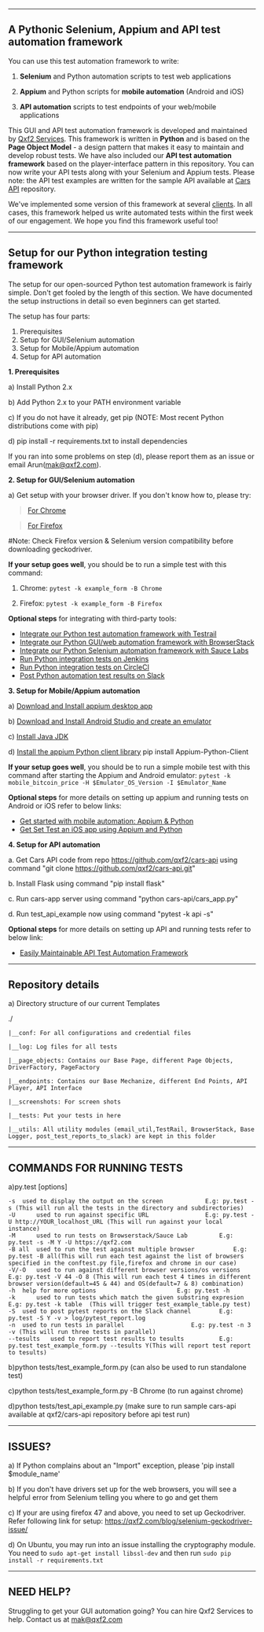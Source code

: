 --------
A Pythonic Selenium, Appium and API test automation framework
--------
You can use this test automation framework to write:

1. __Selenium__ and Python automation scripts to test web applications

2. __Appium__ and Python scripts for __mobile automation__ (Android and iOS) 

3. __API automation__ scripts to test endpoints of your web/mobile applications

This GUI and API test automation framework is developed and maintained by [Qxf2 Services](https://qxf2.com). This framework is written in __Python__ and is based on the __Page Object Model__ - a design pattern that makes it easy to maintain and develop robust tests. We have also included our __API test automation framework__ based on the player-interface pattern in this repository. You can now write your API tests along with your Selenium and Appium tests. Please note: the API test examples are written for the sample API available at [Cars API](https://github.com/qxf2/cars-api) repository.

We've implemented some version of this framework at several [clients](https://qxf2.com/clients). In all cases, this framework helped us write automated tests within the first week of our engagement. We hope you find this framework useful too! 

---------
Setup for our Python integration testing framework 
---------

The setup for our open-sourced Python test automation framework is fairly simple. Don't get fooled by the length of this section. We have documented the setup instructions in detail so even beginners can get started. 

The setup has four parts:

1. Prerequisites 
2. Setup for GUI/Selenium automation
3. Setup for Mobile/Appium automation
4. Setup for API automation

__1. Prerequisites__

a) Install Python 2.x

b) Add Python 2.x to your PATH environment variable

c) If you do not have it already, get pip (NOTE: Most recent Python distributions come with pip)

d) pip install -r requirements.txt to install dependencies

If you ran into some problems on step (d), please report them as an issue or email Arun(mak@qxf2.com).


__2. Setup for GUI/Selenium automation__
 

a) Get setup with your browser driver. If you don't know how to, please try:

   > [For Chrome](https://sites.google.com/a/chromium.org/chromedriver/getting-started)

   > [For Firefox]( https://developer.mozilla.org/en-US/docs/Mozilla/QA/Marionette/WebDriver)
   	
#Note: Check Firefox version & Selenium version compatibility before downloading geckodriver.

__If your setup goes well__, you should be to run a simple test with this command:

1. Chrome: `pytest -k example_form -B Chrome` 

2. Firefox: `pytest -k example_form -B Firefox`

__Optional steps__ for integrating with third-party tools: 

* [Integrate our Python test automation framework with Testrail](https://github.com/qxf2/qxf2-page-object-model/wiki/Integration-with-Testrail) 
* [Integrate our Python GUI/web automation framework with BrowserStack ](https://github.com/qxf2/qxf2-page-object-model/wiki/Integration-with-Cloud-Services#browserstack)
* [Integrate our Python Selenium automation framework with Sauce Labs ](https://github.com/qxf2/qxf2-page-object-model/wiki/Integration-with-Cloud-Services#sauce-labs)
* [Run Python integration tests on Jenkins ](https://github.com/qxf2/qxf2-page-object-model/wiki/Integration-with-CI-Tools#jenkins)
* [Run Python integration tests on CircleCI ](https://github.com/qxf2/qxf2-page-object-model/wiki/Integration-with-CI-Tools#circleci)
* [Post Python automation test results on Slack ](https://github.com/qxf2/qxf2-page-object-model/wiki/Utilities#slack-integration)


__3. Setup for Mobile/Appium automation__


a) [Download and Install appium desktop app](https://github.com/appium/appium-desktop/releases/latest)

b) [Download and Install Android Studio and create an emulator](https://developer.android.com/studio/index.html)

c) [Install Java JDK](http://www.oracle.com/technetwork/java/javase/downloads/index.html)

d) [Install the appium Python client library](https://pypi.python.org/pypi/Appium-Python-Client)
pip install Appium-Python-Client

__If your setup goes well__, you should be to run a simple mobile test with this command after starting the Appium and Android emulator:
`pytest -k mobile_bitcoin_price -H $Emulator_OS_Version -I $Emulator_Name`

__Optional steps__ for more details on setting up appium and running tests on Android or iOS refer to below links:
* [Get started with mobile automation: Appium & Python](https://qxf2.com/blog/appium-mobile-automation/)
* [Get Set Test an iOS app using Appium and Python](https://qxf2.com/blog/get-set-test-an-ios-app-using-appium-and-python/)


__4. Setup for API automation__

a. Get Cars API code from repo https://github.com/qxf2/cars-api using command "git clone https://github.com/qxf2/cars-api.git"

b. Install Flask using command "pip install flask"

c. Run cars-app server using command "python cars-api/cars_app.py"

d. Run test_api_example now using command "pytest -k api -s"

__Optional steps__ for more details on setting up API and running tests refer to below link:
* [Easily Maintainable API Test Automation Framework](https://qxf2.com/blog/easily-maintainable-api-test-automation-framework/)

-------------------
Repository details
-------------------
a) Directory structure of our current Templates

   ./

	|__conf: For all configurations and credential files

	|__log: Log files for all tests

	|__page_objects: Contains our Base Page, different Page Objects, DriverFactory, PageFactory
	
	|__endpoints: Contains our Base Mechanize, different End Points, API Player, API Interface

	|__screenshots: For screen shots

	|__tests: Put your tests in here

	|__utils: All utility modules (email_util,TestRail, BrowserStack, Base Logger, post_test_reports_to_slack) are kept in this folder


---------------------------
COMMANDS FOR RUNNING TESTS
---------------------------

a)py.test [options]

	-s	used to display the output on the screen			E.g: py.test -s (This will run all the tests in the directory and subdirectories)
	-U  	used to run against specific URL				E.g: py.test -U http://YOUR_localhost_URL (This will run against your local instance)
	-M  	used to run tests on Browserstack/Sauce Lab			E.g: py.test -s -M Y -U https://qxf2.com	
	-B all	used to run the test against multiple browser 			E.g: py.test -B all(This will run each test against the list of browsers specified in the conftest.py file,firefox and chrome in our case)
	-V/-O	used to run against different browser versions/os versions	E.g: py.test -V 44 -O 8 (This will run each test 4 times in different browser version(default=45 & 44) and OS(default=7 & 8) combination)
	-h	help for more options 						E.g: py.test -h
	-k      used to run tests which match the given substring expresion 	E.g: py.test -k table  (This will trigger test_example_table.py test)
	-S	used to post pytest reports on the Slack channel		E.g: py.test -S Y -v > log/pytest_report.log
	-n 	used to run tests in parallel					E.g: py.test -n 3 -v (This will run three tests in parallel)
	--tesults 	used to report test results to tesults			E.g: py.test test_example_form.py --tesults Y(This will report test report to tesults)

b)python tests/test_example_form.py (can also be used to run standalone test) 	

c)python tests/test_example_form.py -B Chrome (to run against chrome)

d)python tests/test_api_example.py (make sure to run sample cars-api available at qxf2/cars-api repository before api test run)

--------
ISSUES?
--------

a) If Python complains about an "Import" exception, please 'pip install $module_name'

b) If you don't have drivers set up for the web browsers, you will see a helpful error from Selenium telling you where to go and get them

c) If your are using firefox 47 and above, you need to set up Geckodriver. Refer following link for setup: https://qxf2.com/blog/selenium-geckodriver-issue/

d) On Ubuntu, you may run into an issue installing the cryptography module. You need to `sudo apt-get install libssl-dev` and then run `sudo pip install -r requirements.txt`

-----------
NEED HELP?
-----------
Struggling to get your GUI automation going? You can hire Qxf2 Services to help. Contact us at mak@qxf2.com
